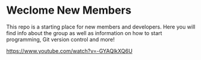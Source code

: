 # Weclome New Members

This repo is a starting place for new members and developers. Here you will find info about the group as well as information on how to start programming, Git version control and more!




https://www.youtube.com/watch?v=-GYAQlkXQ6U

